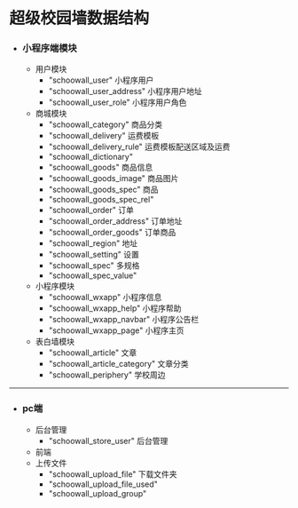 
# 超级校园墙数据结构
- ### 小程序端模块
   - 用户模块
      -  "schoowall_user" 小程序用户
      -  "schoowall_user_address" 小程序用户地址
      -  "schoowall_user_role" 小程序用户角色
   - 商城模块
       -  "schoowall_category" 商品分类
       -  "schoowall_delivery" 运费模板
       -  "schoowall_delivery_rule" 运费模板配送区域及运费
       -  "schoowall_dictionary"
       -  "schoowall_goods" 商品信息
       -  "schoowall_goods_image" 商品图片
       -  "schoowall_goods_spec" 商品
       -  "schoowall_goods_spec_rel"
       -  "schoowall_order" 订单
       -  "schoowall_order_address" 订单地址
       -  "schoowall_order_goods" 订单商品
       -  "schoowall_region" 地址
       -  "schoowall_setting" 设置
       -  "schoowall_spec" 多规格
       -  "schoowall_spec_value"
   - 小程序模块
      -  "schoowall_wxapp" 小程序信息
      -  "schoowall_wxapp_help" 小程序帮助
      -  "schoowall_wxapp_navbar" 小程序公告栏
      -  "schoowall_wxapp_page" 小程序主页
   - 表白墙模块
      -  "schoowall_article" 文章
      -  "schoowall_article_category" 文章分类
      -  "schoowall_periphery" 学校周边

      
      

---

- ### pc端 
   - 后台管理
      -  "schoowall_store_user" 后台管理
   - 前端
   - 上传文件
      -  "schoowall_upload_file" 下载文件夹
      -  "schoowall_upload_file_used"
      -  "schoowall_upload_group"

